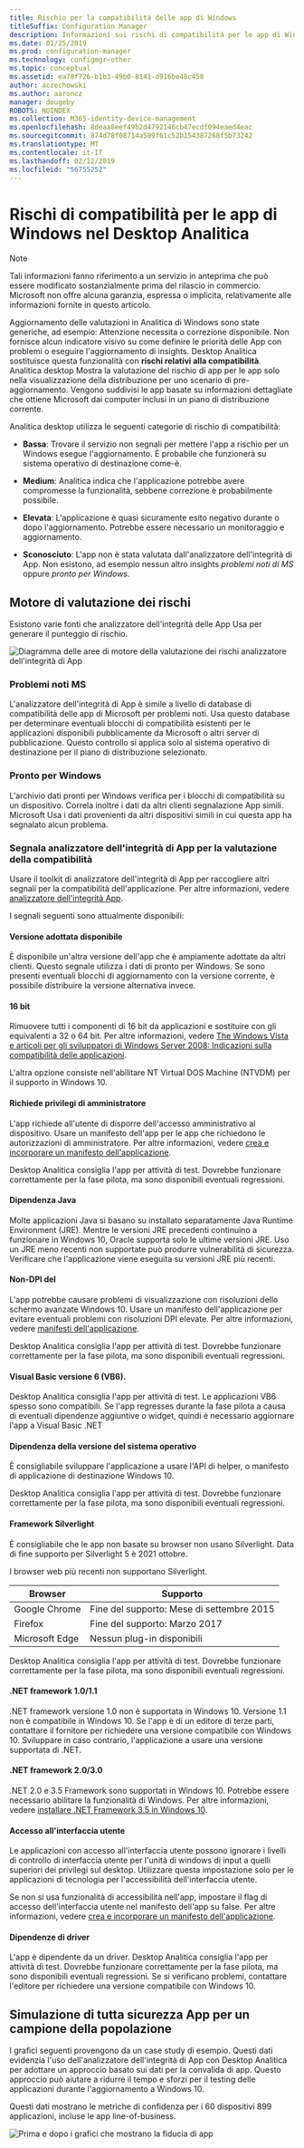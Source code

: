```yaml
---
title: Rischio per la compatibilità delle app di Windows
titleSuffix: Configuration Manager
description: Informazioni sui rischi di compatibilità per le app di Windows nel Desktop Analitica.
ms.date: 01/25/2019
ms.prod: configuration-manager
ms.technology: configmgr-other
ms.topic: conceptual
ms.assetid: ea78f726-b1b3-49b0-8141-d916be48c458
author: aczechowski
ms.author: aaroncz
manager: dougeby
ROBOTS: NOINDEX
ms.collection: M365-identity-device-management
ms.openlocfilehash: 8deaa8eef49b2d4792146cb47ecdf094eaed4eac
ms.sourcegitcommit: 874d78f08714a509f61c52b154387268f5b73242
ms.translationtype: MT
ms.contentlocale: it-IT
ms.lasthandoff: 02/12/2019
ms.locfileid: "56755252"
---
```

# <a name="compatibility-risk-for-windows-apps-in-desktop-analytics"></a>Rischi di compatibilità per le app di Windows nel Desktop Analitica 

> [!Note]  
> Tali informazioni fanno riferimento a un servizio in anteprima che può essere modificato sostanzialmente prima del rilascio in commercio. Microsoft non offre alcuna garanzia, espressa o implicita, relativamente alle informazioni fornite in questo articolo.  

Aggiornamento delle valutazioni in Analitica di Windows sono state generiche, ad esempio: Attenzione necessita o correzione disponibile. Non fornisce alcun indicatore visivo su come definire le priorità delle App con problemi o eseguire l'aggiornamento di insights. Desktop Analitica sostituisce questa funzionalità con **rischi relativi alla compatibilità**. Analitica desktop Mostra la valutazione del rischio di app per le app solo nella visualizzazione della distribuzione per uno scenario di pre-aggiornamento. Vengono suddivisi le app basate su informazioni dettagliate che ottiene Microsoft dai computer inclusi in un piano di distribuzione corrente.

Analitica desktop utilizza le seguenti categorie di rischio di compatibilità:

- **Bassa**: Trovare il servizio non segnali per mettere l'app a rischio per un Windows esegue l'aggiornamento. È probabile che funzionerà su sistema operativo di destinazione come-è.  

- **Medium**: Analitica indica che l'applicazione potrebbe avere compromesse la funzionalità, sebbene correzione è probabilmente possibile.  

- **Elevata**: L'applicazione è quasi sicuramente esito negativo durante o dopo l'aggiornamento. Potrebbe essere necessario un monitoraggio e aggiornamento.  

- **Sconosciuto**: L'app non è stata valutata dall'analizzatore dell'integrità di App. Non esistono, ad esempio nessun altro insights *problemi noti di MS* oppure *pronto per Windows*.  



## <a name="risk-assessment-engine"></a>Motore di valutazione dei rischi

Esistono varie fonti che analizzatore dell'integrità delle App Usa per generare il punteggio di rischio.

![Diagramma delle aree di motore della valutazione dei rischi analizzatore dell'integrità di App](media/aha-risk-assessment-engine.png)


### <a name="ms-known-issues"></a>Problemi noti MS

L'analizzatore dell'integrità di App è simile a livello di database di compatibilità delle app di Microsoft per problemi noti. Usa questo database per determinare eventuali blocchi di compatibilità esistenti per le applicazioni disponibili pubblicamente da Microsoft o altri server di pubblicazione. Questo controllo si applica solo al sistema operativo di destinazione per il piano di distribuzione selezionato.


### <a name="ready-for-windows"></a>Pronto per Windows

L'archivio dati pronti per Windows verifica per i blocchi di compatibilità su un dispositivo. Correla inoltre i dati da altri clienti segnalazione App simili. Microsoft Usa i dati provenienti da altri dispositivi simili in cui questa app ha segnalato alcun problema. 


### <a name="app-health-analyzer-signals-for-compatibility-assessment"></a>Segnala analizzatore dell'integrità di App per la valutazione della compatibilità

Usare il toolkit di analizzatore dell'integrità di App per raccogliere altri segnali per la compatibilità dell'applicazione. Per altre informazioni, vedere [analizzatore dell'integrità App](/sccm/desktop-analytics/app-health-analyzer). 

I segnali seguenti sono attualmente disponibili:

#### <a name="adopted-version-available"></a>Versione adottata disponibile
È disponibile un'altra versione dell'app che è ampiamente adottate da altri clienti. Questo segnale utilizza i dati di pronto per Windows. Se sono presenti eventuali blocchi di aggiornamento con la versione corrente, è possibile distribuire la versione alternativa invece.

#### <a name="16-bit"></a>16 bit
Rimuovere tutti i componenti di 16 bit da applicazioni e sostituire con gli equivalenti a 32 o 64 bit. Per altre informazioni, vedere [The Windows Vista e articoli per gli sviluppatori di Windows Server 2008: Indicazioni sulla compatibilità delle applicazioni](https://msdn.microsoft.com/library/aa480152.aspx). 

L'altra opzione consiste nell'abilitare NT Virtual DOS Machine (NTVDM) per il supporto in Windows 10.

#### <a name="requires-admin-privileges"></a>Richiede privilegi di amministratore
L'app richiede all'utente di disporre dell'accesso amministrativo al dispositivo. Usare un manifesto dell'app per le app che richiedono le autorizzazioni di amministratore. Per altre informazioni, vedere [crea e incorporare un manifesto dell'applicazione](https://msdn.microsoft.com/library/bb756929.aspx).
<!--Is this a better, more current link? https://docs.microsoft.com/windows/desktop/sbscs/application-manifests-->

Desktop Analitica consiglia l'app per attività di test. Dovrebbe funzionare correttamente per la fase pilota, ma sono disponibili eventuali regressioni. 

#### <a name="java-dependency"></a>Dipendenza Java
Molte applicazioni Java si basano su installato separatamente Java Runtime Environment (JRE). Mentre le versioni JRE precedenti continuino a funzionare in Windows 10, Oracle supporta solo le ultime versioni JRE. Uso un JRE meno recenti non supportate può produrre vulnerabilità di sicurezza. Verificare che l'applicazione viene eseguita su versioni JRE più recenti.

#### <a name="not-dpi-aware"></a>Non-DPI del
L'app potrebbe causare problemi di visualizzazione con risoluzioni dello schermo avanzate Windows 10. Usare un manifesto dell'applicazione per evitare eventuali problemi con risoluzioni DPI elevate. Per altre informazioni, vedere [manifesti dell'applicazione](https://docs.microsoft.com/windows/desktop/SbsCs/application-manifests).

Desktop Analitica consiglia l'app per attività di test. Dovrebbe funzionare correttamente per la fase pilota, ma sono disponibili eventuali regressioni. 

#### <a name="visual-basic-version-6-vb6"></a>Visual Basic versione 6 (VB6).
Desktop Analitica consiglia l'app per attività di test. Le applicazioni VB6 spesso sono compatibili. Se l'app regresses durante la fase pilota a causa di eventuali dipendenze aggiuntive o widget, quindi è necessario aggiornare l'app a Visual Basic .NET 

#### <a name="os-version-dependency"></a>Dipendenza della versione del sistema operativo
È consigliabile sviluppare l'applicazione a usare l'API di helper, o manifesto di applicazione di destinazione Windows 10.

Desktop Analitica consiglia l'app per attività di test. Dovrebbe funzionare correttamente per la fase pilota, ma sono disponibili eventuali regressioni. 

#### <a name="silverlight-framework"></a>Framework Silverlight
È consigliabile che le app non basate su browser non usano Silverlight. Data di fine supporto per Silverlight 5 è 2021 ottobre. 

I browser web più recenti non supportano Silverlight.

| Browser | Supporto |
|---------|---------|
| Google Chrome | Fine del supporto: Mese di settembre 2015 |
| Firefox | Fine del supporto: Marzo 2017 |
| Microsoft Edge | Nessun plug-in disponibili |

Desktop Analitica consiglia l'app per attività di test. Dovrebbe funzionare correttamente per la fase pilota, ma sono disponibili eventuali regressioni. 

#### <a name="net-framework-1011"></a>.NET framework 1.0/1.1 
.NET framework versione 1.0 non è supportata in Windows 10. Versione 1.1 non è compatibile in Windows 10. Se l'app è di un editore di terze parti, contattare il fornitore per richiedere una versione compatibile con Windows 10. Sviluppare in caso contrario, l'applicazione a usare una versione supportata di .NET.

#### <a name="net-framework-2030"></a>.NET framework 2.0/3.0 
.NET 2.0 e 3.5 Framework sono supportati in Windows 10. Potrebbe essere necessario abilitare la funzionalità di Windows. Per altre informazioni, vedere [installare .NET Framework 3.5 in Windows 10](https://docs.microsoft.com/dotnet/framework/install/dotnet-35-windows-10).

#### <a name="ui-access"></a>Accesso all'interfaccia utente
Le applicazioni con accesso all'interfaccia utente possono ignorare i livelli di controllo di interfaccia utente per l'unità di windows di input a quelli superiori dei privilegi sul desktop. Utilizzare questa impostazione solo per le applicazioni di tecnologia per l'accessibilità dell'interfaccia utente.

Se non si usa funzionalità di accessibilità nell'app, impostare il flag di accesso dell'interfaccia utente nel manifesto dell'app su false. Per altre informazioni, vedere [crea e incorporare un manifesto dell'applicazione](https://msdn.microsoft.com/library/bb756929.aspx).

#### <a name="driver-dependency"></a>Dipendenze di driver
L'app è dipendente da un driver. Desktop Analitica consiglia l'app per attività di test. Dovrebbe funzionare correttamente per la fase pilota, ma sono disponibili eventuali regressioni. Se si verificano problemi, contattare l'editore per richiedere una versione compatibile con Windows 10.



## <a name="app-confidence-simulation-for-a-sample-population"></a>Simulazione di tutta sicurezza App per un campione della popolazione

I grafici seguenti provengono da un case study di esempio. Questi dati evidenzia l'uso dell'analizzatore dell'integrità di App con Desktop Analitica per adottare un approccio basato sui dati per la convalida di app. Questo approccio può aiutare a ridurre il tempo e sforzi per il testing delle applicazioni durante l'aggiornamento a Windows 10.

Questi dati mostrano le metriche di confidenza per i 60 dispositivi 899 applicazioni, incluse le app line-of-business.

![Prima e dopo i grafici che mostrano la fiducia di app](media/aha-app-confidence-simulation.png)
